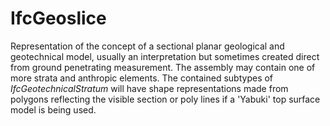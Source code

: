 # IfcGeoslice

Representation of the concept of a sectional planar geological and geotechnical model, usually an interpretation but sometimes created direct from ground penetrating measurement. The assembly may contain one of more strata and anthropic elements. The contained subtypes of _IfcGeotechnicalStratum_ will have shape representations made from polygons reflecting the visible section or poly lines if a 'Yabuki' top surface model is being used.

